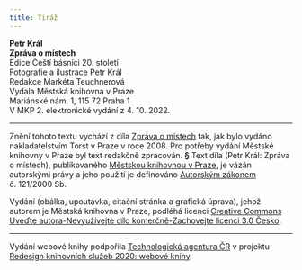```yaml
---
title: Tiráž
---
```


**Petr Král    
Zpráva o místech**  
Edice Čeští básníci 20. století  
Fotografie a ilustrace Petr Král  
Redakce Markéta Teuchnerová  
Vydala Městská knihovna v Praze  
Mariánské nám. 1, 115 72 Praha 1  
V MKP 2. elektronické vydání z 4. 10. 2022.

***

Znění tohoto textu vychází z díla [Zpráva o místech](https://search.mlp.cz/cz/titul/zprava-o-mistech/2709565/#/) tak, jak bylo vydáno nakladatelstvím Torst v Praze v roce 2008. Pro potřeby vydání Městské knihovny v Praze byl text redakčně zpracován.
**§**
Text díla (Petr Král: Zpráva o místech), publikovaného [Městskou knihovnou v Praze](https://www.mlp.cz/cz/), je vázán autorskými právy a jeho použití je definováno [Autorským zákonem](https://www.mkcr.cz/predpisy-zakonu-709.html) č. 121/2000 Sb.

Vydání (obálka, upoutávka, citační stránka a grafická úprava), jehož autorem je Městská knihovna v Praze, podléhá licenci [Creative Commons Uveďte autora-Nevyužívejte dílo komerčně-Zachovejte licenci 3.0 Česko](https://creativecommons.org/licenses/by-nc-sa/3.0/cz/).


***

Vydání webové knihy podpořila [Technologická agentura ČR](https://www.tacr.cz/) v projektu [Redesign knihovních služeb 2020: webové knihy](https://starfos.tacr.cz/cs/project/TL04000391).